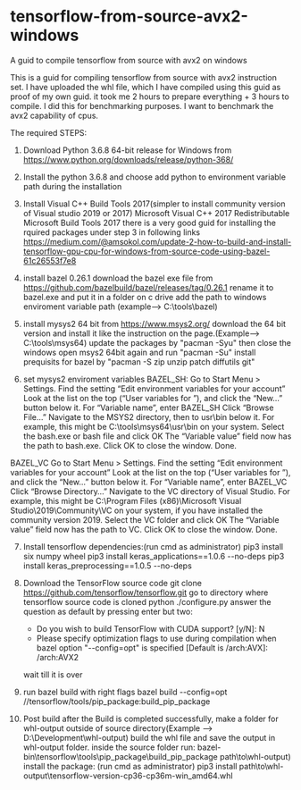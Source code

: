 # tensorflow-from-source-avx2-windows
A guid to compile tensorflow from source with avx2 on windows

This is a guid for compiling tensorflow from source with avx2 instruction set. 
I have uploaded the whl file, which I have compiled using this guid as proof of my own guid.
it took me 2 hours to prepare everything + 3 hours to compile.
I did this for benchmarking purposes. I want to benchmark the avx2 capability of cpus.

The required STEPS:

1. Download Python 3.6.8 64-bit release for Windows from https://www.python.org/downloads/release/python-368/

2. Install the python 3.6.8 and choose add python to environment variable path during the installation

3. Install Visual C++ Build Tools 2017(simpler to install community version of Visual studio 2019 or 2017)
    Microsoft Visual C++ 2017 Redistributable
	Microsoft Build Tools 2017
    there is a very good guid for installing the rquired packages under step 3 in following links 
	https://medium.com/@amsokol.com/update-2-how-to-build-and-install-tensorflow-gpu-cpu-for-windows-from-source-code-using-bazel-61c26553f7e8
	
4. install bazel 0.26.1
   download the bazel exe file from https://github.com/bazelbuild/bazel/releases/tag/0.26.1
   rename it to bazel.exe and put it in a folder on c drive
   add the path to windows enviroment variable path (example--> C:\tools\bazel)

5. install mysys2 64 bit from https://www.msys2.org/
   download the 64 bit version and install it like the instruction on the page.(Example--> C:\tools\msys64)
   update the packages by "pacman -Syu" then close the windows
   open msys2 64bit again and run "pacman -Su"
   install prequisits for bazel by "pacman -S zip unzip patch diffutils git"
   
6. set mysys2 enviroment variables
BAZEL_SH:
    Go to Start Menu > Settings.
    Find the setting “Edit environment variables for your account”
    Look at the list on the top (“User variables for <username>”), and click the “New…” button below it.
    For “Variable name”, enter BAZEL_SH
    Click “Browse File…”
    Navigate to the MSYS2 directory, then to usr\bin below it.
    For example, this might be C:\tools\msys64\usr\bin on your system. 
    Select the bash.exe or bash file and click OK
    The “Variable value” field now has the path to bash.exe. Click OK to close the window.
    Done.

BAZEL_VC
	Go to Start Menu > Settings.
	Find the setting “Edit environment variables for your account”
	Look at the list on the top (“User variables for <username>”), and click the “New…” button below it.
	For “Variable name”, enter BAZEL_VC
	Click “Browse Directory…”
	Navigate to the VC directory of Visual Studio.
	For example, this might be C:\Program Files (x86)\Microsoft Visual Studio\2019\Community\VC on your system, if you have installed the community version 2019.
	Select the VC folder and click OK
	The “Variable value” field now has the path to VC. Click OK to close the window.
	Done.
	
7. Install tensorflow dependencies:(run cmd as administrator)
	pip3 install six numpy wheel
	pip3 install keras_applications==1.0.6 --no-deps
	pip3 install keras_preprocessing==1.0.5 --no-deps
   
8. Download the TensorFlow source code
	git clone https://github.com/tensorflow/tensorflow.git
	go to directory where tensorflow source code is cloned
	python ./configure.py
	answer the question as default by pressing enter but two:
	- Do you wish to build TensorFlow with CUDA support? [y/N]: N
	- Please specify optimization flags to use during compilation when bazel option "--config=opt" is specified [Default is /arch:AVX]: /arch:AVX2

	wait till it is over
	
9. run bazel build with right flags
	bazel build --config=opt //tensorflow/tools/pip_package:build_pip_package

10. Post build 
	after the Build is completed successfully, make a folder for whl-output outside of source directory(Example --> D:\Development\whl-output)
    build the whl file and save the output in whl-output folder. inside the source folder run:
		bazel-bin\tensorflow\tools\pip_package\build_pip_package path\to\whl-output)
	install the package: (run cmd as administrator)
		pip3 install path\to\whl-output\tensorflow-version-cp36-cp36m-win_amd64.whl
